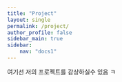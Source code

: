 ```yaml
---
title: "Project"
layout: single
permalink: /project/
author_profile: false
sidebar_main: true
sidebar:
    nav: "docs1"
---
```

여기선 저의 프로젝트를 감상하실수 있음 ㅋ